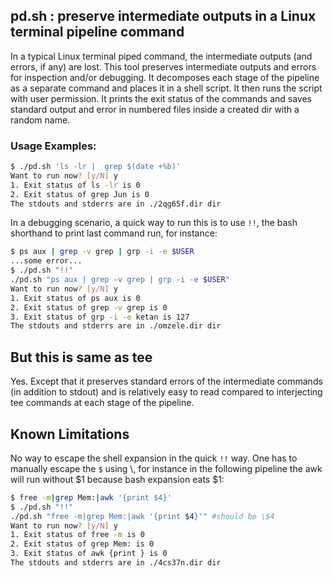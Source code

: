 ## pd.sh : preserve intermediate outputs in a Linux terminal pipeline command
In a typical Linux terminal piped command, the intermediate outputs (and errors, if any) are lost. This tool preserves intermediate outputs and errors for inspection and/or debugging. It decomposes each stage of the pipeline as a separate command and places it in a shell script. It then runs the script with user permission. It prints the exit status of the commands and saves standard output and error in numbered files inside a created dir with a random name.

### Usage Examples:

```bash
$ ./pd.sh 'ls -lr |  grep $(date +%b)'
Want to run now? [y/N] y
1. Exit status of ls -lr is 0
2. Exit status of grep Jun is 0
The stdouts and stderrs are in ./2qg65f.dir dir
```

In a debugging scenario, a quick way to run this is to use `!!`, the bash shorthand to print last command run, for instance:

```bash
$ ps aux | grep -v grep | grp -i -e $USER
...some error...
$ ./pd.sh "!!"
./pd.sh "ps aux | grep -v grep | grp -i -e $USER"
Want to run now? [y/N] y
1. Exit status of ps aux is 0
2. Exit status of grep -v grep is 0
3. Exit status of grp -i -e ketan is 127
The stdouts and stderrs are in ./omzele.dir dir
```
## But this is same as tee
Yes. Except that it preserves standard errors of the intermediate commands (in addition to stdout) and is relatively easy to read compared to interjecting tee commands at each stage of the pipeline.

## Known Limitations
No way to escape the shell expansion in the quick `!!` way. One has to manually escape the `$` using \\, for instance in the following pipeline the awk will run without $1 because bash expansion eats $1:

```bash
$ free -m|grep Mem:|awk '{print $4}'
$ ./pd.sh "!!"
./pd.sh "free -m|grep Mem:|awk '{print $4}'" #should be \$4
Want to run now? [y/N] y
1. Exit status of free -m is 0
2. Exit status of grep Mem: is 0
3. Exit status of awk {print } is 0
The stdouts and stderrs are in ./4cs37n.dir dir
```
